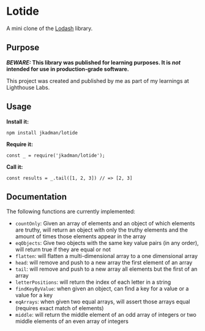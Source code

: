 # Lotide

A mini clone of the [Lodash](https://lodash.com) library.

## Purpose

**_BEWARE:_ This library was published for learning purposes. It is _not_ intended for use in production-grade software.**

This project was created and published by me as part of my learnings at Lighthouse Labs. 

## Usage

**Install it:**

`npm install jkadman/lotide`

**Require it:**

`const _ = require('jkadman/lotide');`

**Call it:**

`const results = _.tail([1, 2, 3]) // => [2, 3]`

## Documentation

The following functions are currently implemented:

* `countOnly`: Given an array of elements and an object of which elements are truthy, will return an object with only the truthy elements and the amount of times those   elements appear in the array 
* `eqObjects`: Give two objects with the same key value pairs (in any order), will return true if they are equal or not
* `flatten`: will flatten a multi-dimensional array to a one dimensional array
* `head`: will remove and push to a new array the first element of an array
* `tail`: will remove and push to a new array all elements but the first of an array
* `letterPositions`: will return the index of each letter in a string
* `findKeyByValue`: when given an object, can find a key for a value or a value for a key
* `eqArrays`: when given two equal arrays, will assert those arrays equal (requires exact match of elements)
* `middle`: will return the middle element of an odd array of integers or two middle elements of an even array of integers